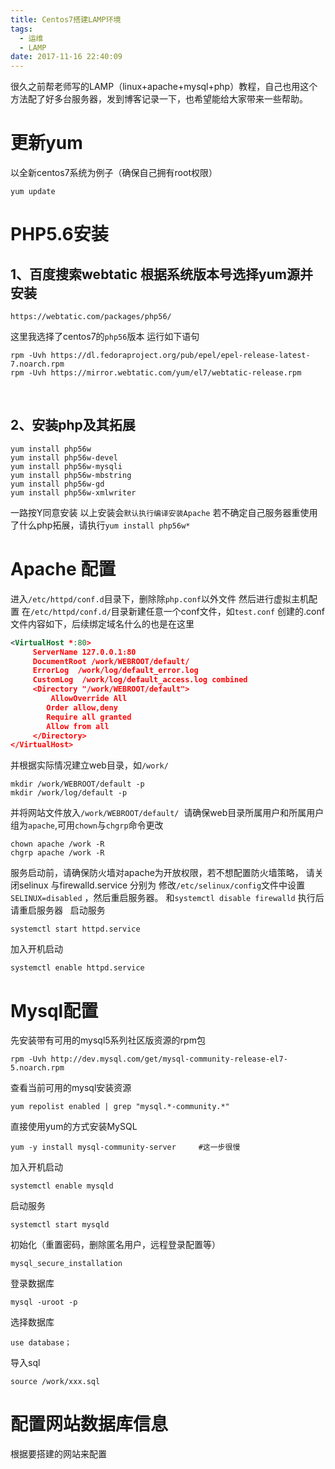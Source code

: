 ```yaml
---
title: Centos7搭建LAMP环境
tags:
  - 运维
  - LAMP
date: 2017-11-16 22:40:09
---
```


很久之前帮老师写的LAMP（linux+apache+mysql+php）教程，自己也用这个方法配了好多台服务器，发到博客记录一下，也希望能给大家带来一些帮助。
<!-- more -->

# 更新yum
以全新centos7系统为例子（确保自己拥有root权限）
```
yum update
```

# PHP5.6安装
## 1、百度搜索webtatic  根据系统版本号选择yum源并安装
```
https://webtatic.com/packages/php56/
```
这里我选择了centos7的`php56`版本
运行如下语句
```shell
rpm -Uvh https://dl.fedoraproject.org/pub/epel/epel-release-latest-7.noarch.rpm
rpm -Uvh https://mirror.webtatic.com/yum/el7/webtatic-release.rpm
```
 
## 2、安装php及其拓展
```she
yum install php56w
yum install php56w-devel
yum install php56w-mysqli
yum install php56w-mbstring
yum install php56w-gd
yum install php56w-xmlwriter
```
一路按Y同意安装
以上安装会`默认执行编译安装Apache`
若不确定自己服务器重使用了什么php拓展，请执行`yum install php56w*`
 
# Apache 配置
进入`/etc/httpd/conf.d`目录下，删除除`php.conf`以外文件
然后进行虚拟主机配置
在`/etc/httpd/conf.d/`目录新建任意一个conf文件，如`test.conf`
创建的.conf文件内容如下，后续绑定域名什么的也是在这里
```xml
<VirtualHost *:80>
     ServerName 127.0.0.1:80   
     DocumentRoot /work/WEBROOT/default/
     ErrorLog  /work/log/default_error.log
     CustomLog  /work/log/default_access.log combined
     <Directory "/work/WEBROOT/default">
         AllowOverride All
        Order allow,deny
        Require all granted
        Allow from all
     </Directory>
</VirtualHost>
```
并根据实际情况建立web目录，如`/work/`
```
mkdir /work/WEBROOT/default -p
mkdir /work/log/default -p
```
并将网站文件放入`/work/WEBROOT/default/`
 请确保web目录所属用户和所属用户组为`apache`,可用`chown`与`chgrp`命令更改
```
chown apache /work -R
chgrp apache /work -R
```

服务启动前，请确保防火墙对apache为开放权限，若不想配置防火墙策略，
请关闭selinux 与firewalld.service
分别为
修改`/etc/selinux/config`文件中设置`SELINUX=disabled` ，然后重启服务器。
和`systemctl disable firewalld`
执行后请重启服务器
 
启动服务
```
systemctl start httpd.service
```
加入开机启动
```
systemctl enable httpd.service
```

# Mysql配置
先安装带有可用的mysql5系列社区版资源的rpm包
```
rpm -Uvh http://dev.mysql.com/get/mysql-community-release-el7-5.noarch.rpm
```
查看当前可用的mysql安装资源
```
yum repolist enabled | grep "mysql.*-community.*"
```
直接使用yum的方式安装MySQL
```
yum -y install mysql-community-server     #这一步很慢
```
加入开机启动
```
systemctl enable mysqld
```
启动服务
```
systemctl start mysqld
```
初始化（重置密码，删除匿名用户，远程登录配置等）
```
mysql_secure_installation
```
登录数据库
```
mysql -uroot -p
```
选择数据库
```mysql
use database；
```
导入sql
```mysql
source /work/xxx.sql
```

# 配置网站数据库信息
根据要搭建的网站来配置
